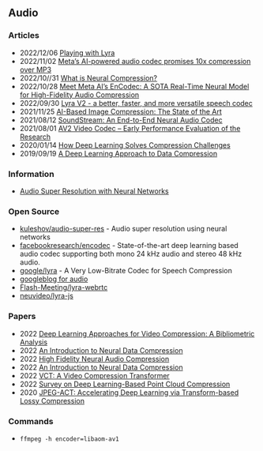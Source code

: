 ## Audio


### Articles
- 2022/12/06 [Playing with Lyra](https://www.meetecho.com/blog/playing-with-lyra/)
- 2022/11/02 [Meta’s AI-powered audio codec promises 10x compression over MP3](https://arstechnica.com/information-technology/2022/11/metas-ai-powered-audio-codec-promises-10x-compression-over-mp3/)
- 2022/10//31 [What is Neural Compression?](https://metaphysic.ai/what-is-neural-compression/)
- 2022/10/28 [Meet Meta AI’s EnCodec: A SOTA Real-Time Neural Model for High-Fidelity Audio Compression](https://medium.com/syncedreview/meet-meta-ais-encodec-a-sota-real-time-neural-model-for-high-fidelity-audio-compression-93668d13fde7)
- 2022/09/30 [Lyra V2 - a better, faster, and more versatile speech codec](https://opensource.googleblog.com/2022/09/lyra-v2-a-better-faster-and-more-versatile-speech-codec.html)
- 2021/11/25 [AI-Based Image Compression: The State of the Art](https://towardsdatascience.com/ai-based-image-compression-the-state-of-the-art-fb5aa6042bfa)
- 2021/08/12 [SoundStream: An End-to-End Neural Audio Codec](https://ai.googleblog.com/2021/08/soundstream-end-to-end-neural-audio.html)
- 2021/08/01 [AV2 Video Codec – Early Performance Evaluation of the Research](https://ottverse.com/av2-video-codec-evaluation/)
- 2020/01/14 [How Deep Learning Solves Compression Challenges](https://heartbeat.comet.ml/how-deep-learning-solves-compression-challenges-2ea1ab3a3f5c)
- 2019/09/19 [A Deep Learning Approach to Data Compression](https://bair.berkeley.edu/blog/2019/09/19/bit-swap/)


### Information
- [Audio Super Resolution with Neural Networks](https://kuleshov.github.io/audio-super-res/)


### Open Source
- [kuleshov/audio-super-res](https://github.com/kuleshov/audio-super-res) - Audio super resolution using neural networks
- [facebookresearch/encodec](https://github.com/facebookresearch/encodec) - State-of-the-art deep learning based audio codec supporting both mono 24 kHz audio and stereo 48 kHz audio.
- [google/lyra](https://github.com/google/lyra) - A Very Low-Bitrate Codec for Speech Compression
- [googleblog for audio](https://www.googblogs.com/tag/audio/)
- [Flash-Meeting/lyra-webrtc](https://github.com/Flash-Meeting/lyra-webrtc)
- [neuvideo/lyra-js](https://github.com/neuvideo/lyra-js)


### Papers
- 2022 [Deep Learning Approaches for Video Compression: A Bibliometric Analysis](https://mdpi-res.com/d_attachment/BDCC/BDCC-06-00044/article_deploy/BDCC-06-00044-v2.pdf)
- 2022 [An Introduction to Neural Data Compression](https://arxiv.org/abs/2202.06533)
- 2022 [High Fidelity Neural Audio Compression](https://arxiv.org/pdf/2210.13438.pdf)
- 2022 [An Introduction to Neural Data Compression](https://arxiv.org/pdf/2202.06533.pdf)
- 2022 [VCT: A Video Compression Transformer](https://paperswithcode.com/paper/vct-a-video-compression-transformer)
- 2022 [Survey on Deep Learning-Based Point Cloud Compression](https://www.frontiersin.org/articles/10.3389/frsip.2022.846972/full)
- 2020 [JPEG-ACT: Accelerating Deep Learning via Transform-based Lossy Compression](https://people.ece.ubc.ca/aamodt/papers/evans.isca2020.pdf)


### Commands
- `ffmpeg -h encoder=libaom-av1`


